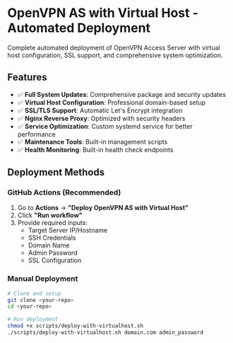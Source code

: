 # OpenVPN AS with Virtual Host - Automated Deployment

Complete automated deployment of OpenVPN Access Server with virtual host configuration, SSL support, and comprehensive system optimization.

## Features

- ✅ **Full System Updates**: Comprehensive package and security updates
- ✅ **Virtual Host Configuration**: Professional domain-based setup
- ✅ **SSL/TLS Support**: Automatic Let's Encrypt integration
- ✅ **Nginx Reverse Proxy**: Optimized with security headers
- ✅ **Service Optimization**: Custom systemd service for better performance
- ✅ **Maintenance Tools**: Built-in management scripts
- ✅ **Health Monitoring**: Built-in health check endpoints

## Deployment Methods

### GitHub Actions (Recommended)
1. Go to **Actions** → **"Deploy OpenVPN AS with Virtual Host"**
2. Click **"Run workflow"**
3. Provide required inputs:
   - Target Server IP/Hostname
   - SSH Credentials
   - Domain Name
   - Admin Password
   - SSL Configuration

### Manual Deployment
```bash
# Clone and setup
git clone <your-repo>
cd <your-repo>

# Run deployment
chmod +x scripts/deploy-with-virtualhost.sh
./scripts/deploy-with-virtualhost.sh domain.com admin_password
